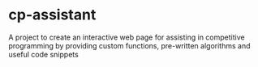 # cp-assistant
A project to create an interactive web page for assisting in competitive programming by providing custom functions, pre-written algorithms and useful code snippets
